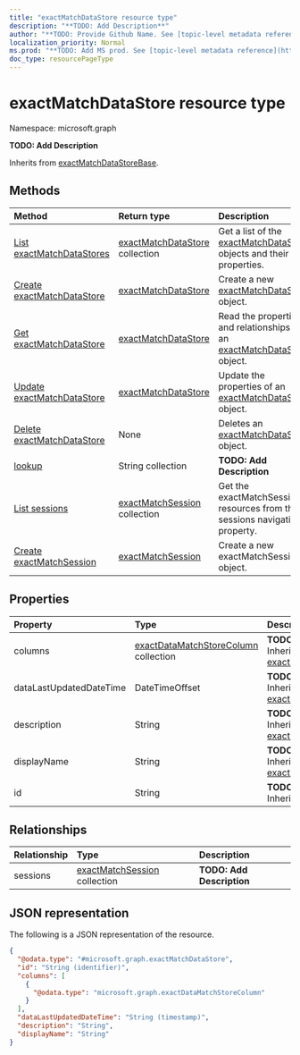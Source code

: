 ```yaml
---
title: "exactMatchDataStore resource type"
description: "**TODO: Add Description**"
author: "**TODO: Provide Github Name. See [topic-level metadata reference](https://msgo.azurewebsites.net/add/document/guidelines/metadata.html#topic-level-metadata)**"
localization_priority: Normal
ms.prod: "**TODO: Add MS prod. See [topic-level metadata reference](https://msgo.azurewebsites.net/add/document/guidelines/metadata.html#topic-level-metadata)**"
doc_type: resourcePageType
---
```


# exactMatchDataStore resource type

Namespace: microsoft.graph



**TODO: Add Description**


Inherits from [exactMatchDataStoreBase](../resources/exactmatchdatastorebase.md).

## Methods
|Method|Return type|Description|
|:---|:---|:---|
|[List exactMatchDataStores](../api/exactmatchdatastore-list.md)|[exactMatchDataStore](../resources/exactmatchdatastore.md) collection|Get a list of the [exactMatchDataStore](../resources/exactmatchdatastore.md) objects and their properties.|
|[Create exactMatchDataStore](../api/exactmatchdatastore-create.md)|[exactMatchDataStore](../resources/exactmatchdatastore.md)|Create a new [exactMatchDataStore](../resources/exactmatchdatastore.md) object.|
|[Get exactMatchDataStore](../api/exactmatchdatastore-get.md)|[exactMatchDataStore](../resources/exactmatchdatastore.md)|Read the properties and relationships of an [exactMatchDataStore](../resources/exactmatchdatastore.md) object.|
|[Update exactMatchDataStore](../api/exactmatchdatastore-update.md)|[exactMatchDataStore](../resources/exactmatchdatastore.md)|Update the properties of an [exactMatchDataStore](../resources/exactmatchdatastore.md) object.|
|[Delete exactMatchDataStore](../api/exactmatchdatastore-delete.md)|None|Deletes an [exactMatchDataStore](../resources/exactmatchdatastore.md) object.|
|[lookup](../api/exactmatchdatastore-lookup.md)|String collection|**TODO: Add Description**|
|[List sessions](../api/exactmatchdatastore-list-sessions.md)|[exactMatchSession](../resources/exactmatchsession.md) collection|Get the exactMatchSession resources from the sessions navigation property.|
|[Create exactMatchSession](../api/exactmatchdatastore-post-sessions.md)|[exactMatchSession](../resources/exactmatchsession.md)|Create a new exactMatchSession object.|

## Properties
|Property|Type|Description|
|:---|:---|:---|
|columns|[exactDataMatchStoreColumn](../resources/exactdatamatchstorecolumn.md) collection|**TODO: Add Description** Inherited from [exactMatchDataStoreBase](../resources/exactmatchdatastorebase.md)|
|dataLastUpdatedDateTime|DateTimeOffset|**TODO: Add Description** Inherited from [exactMatchDataStoreBase](../resources/exactmatchdatastorebase.md)|
|description|String|**TODO: Add Description** Inherited from [exactMatchDataStoreBase](../resources/exactmatchdatastorebase.md)|
|displayName|String|**TODO: Add Description** Inherited from [exactMatchDataStoreBase](../resources/exactmatchdatastorebase.md)|
|id|String|**TODO: Add Description** Inherited from [entity](../resources/entity.md)|

## Relationships
|Relationship|Type|Description|
|:---|:---|:---|
|sessions|[exactMatchSession](../resources/exactmatchsession.md) collection|**TODO: Add Description**|

## JSON representation
The following is a JSON representation of the resource.
<!-- {
  "blockType": "resource",
  "keyProperty": "id",
  "@odata.type": "microsoft.graph.exactMatchDataStore",
  "baseType": "microsoft.graph.exactMatchDataStoreBase",
  "openType": false
}
-->
``` json
{
  "@odata.type": "#microsoft.graph.exactMatchDataStore",
  "id": "String (identifier)",
  "columns": [
    {
      "@odata.type": "microsoft.graph.exactDataMatchStoreColumn"
    }
  ],
  "dataLastUpdatedDateTime": "String (timestamp)",
  "description": "String",
  "displayName": "String"
}
```

